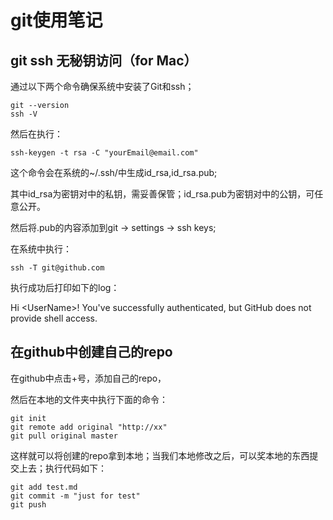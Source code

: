# git使用笔记

## git ssh 无秘钥访问（for Mac）

通过以下两个命令确保系统中安装了Git和ssh；

```Shell
git --version
ssh -V
```

然后在执行：

```shell
ssh-keygen -t rsa -C "yourEmail@email.com"
```

这个命令会在系统的~/.ssh/中生成id_rsa,id_rsa.pub;

其中id_rsa为密钥对中的私钥，需妥善保管；id_rsa.pub为密钥对中的公钥，可任意公开。

然后将.pub的内容添加到git -> settings -> ssh keys;

在系统中执行：

```shell
ssh -T git@github.com
```

执行成功后打印如下的log：

Hi \<UserName\>! You've successfully authenticated, but GitHub does not provide shell access.



## 在github中创建自己的repo

在github中点击+号，添加自己的repo，

然后在本地的文件夹中执行下面的命令：

```shell
git init
git remote add original "http://xx"
git pull original master
```

这样就可以将创建的repo拿到本地；当我们本地修改之后，可以奖本地的东西提交上去；执行代码如下：

```shell
git add test.md
git commit -m "just for test"
git push
```




